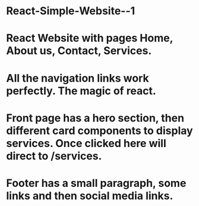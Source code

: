 # React-Simple-Website--1
# React Website with pages Home, About us, Contact, Services.
# All the navigation links work perfectly. The magic of react.
# Front page has a hero section, then different card components to display services. Once clicked here will direct to /services.
# Footer has a small paragraph, some links and then social media links.
